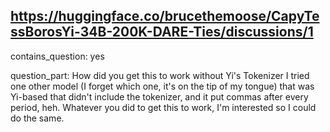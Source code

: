 ## https://huggingface.co/brucethemoose/CapyTessBorosYi-34B-200K-DARE-Ties/discussions/1

contains_question: yes

question_part: How did you get this to work without Yi's Tokenizer
I tried one other model (I forget which one, it's on the tip of my tongue) that was Yi-based that didn't include the tokenizer, and it put commas after every period, heh.  Whatever you did to get this to work, I'm interested so I could do the same.